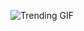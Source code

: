 
<!-- GIF_SECTION -->
![Trending GIF](https://media3.giphy.com/media/v1.Y2lkPThiYjIxNzcyMG5mOHN0djYybGxxbmtsZnRzaXl6cGllcHdjeGR5cXgyMmMybG45diZlcD12MV9naWZzX3NlYXJjaCZjdD1n/lOfSzpPeMb9gF2OJ5O/giphy.gif)
<!-- END_GIF_SECTION -->

